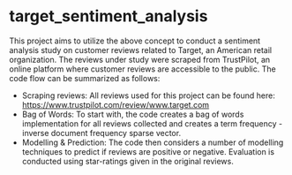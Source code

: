 # target_sentiment_analysis
This project aims to utilize the above concept to conduct a sentiment analysis study on customer reviews related to Target, an American retail organization. The reviews under study were scraped from TrustPilot, an online platform where customer reviews are accessible to the public.
The code flow can be summarized as follows:
- Scraping reviews: All reviews used for this project can be found here: https://www.trustpilot.com/review/www.target.com
- Bag of Words: To start with, the code creates a bag of words implementation for all reviews collected and creates a term frequency - inverse document frequency sparse vector.
- Modelling & Prediction: The code then considers a number of modelling techniques to predict if reviews are positive or negative. Evaluation is conducted using star-ratings given in the original reviews.
